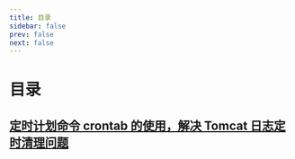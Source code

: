 ```yaml
---
title: 目录
sidebar: false
prev: false
next: false
---
```

# 目录
## [定时计划命令 crontab 的使用，解决 Tomcat 日志定时清理问题](1.md)
